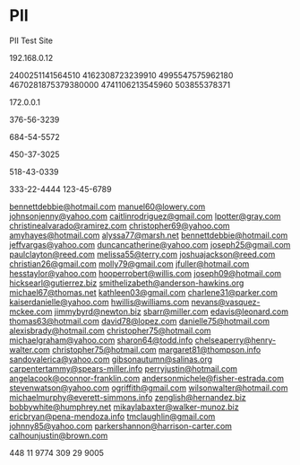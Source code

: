 # PII
PII Test Site

192.168.0.12

2400251141564510
4162308723239910
4995547575962180
4670281875379380000
4741106213545960
503855378371

172.0.0.1

376-56-3239

684-54-5572

450-37-3025

518-43-0339

333-22-4444 
123-45-6789

bennettdebbie@hotmail.com
manuel60@lowery.com
johnsonjenny@yahoo.com
caitlinrodriguez@gmail.com
lpotter@gray.com
christinealvarado@ramirez.com
christopher69@yahoo.com
amyhayes@hotmail.com
alyssa77@marsh.net
bennettdebbie@hotmail.com
jeffvargas@yahoo.com
duncancatherine@yahoo.com
joseph25@gmail.com
paulclayton@reed.com
melissa55@terry.com
joshuajackson@reed.com
christian26@gmail.com
molly79@gmail.com
jfuller@hotmail.com
hesstaylor@yahoo.com
hooperrobert@willis.com
joseph09@hotmail.com
hicksearl@gutierrez.biz
smithelizabeth@anderson-hawkins.org
michael67@thomas.net
kathleen03@gmail.com
charlene31@parker.com
kaiserdanielle@yahoo.com
hwillis@williams.com
nevans@vasquez-mckee.com
jimmybyrd@newton.biz
sbarr@miller.com
edavis@leonard.com
thomas63@hotmail.com
david78@lopez.com
danielle75@hotmail.com
alexisbrady@hotmail.com
christopher75@hotmail.com
michaelgraham@yahoo.com
sharon64@todd.info
chelseaperry@henry-walter.com
christopher75@hotmail.com
margaret81@thompson.info
sandovalerica@yahoo.com
gibsonautumn@salinas.org
carpentertammy@spears-miller.info
perryjustin@hotmail.com
angelacook@oconnor-franklin.com
andersonmichele@fisher-estrada.com
stevenwatson@yahoo.com
ogriffith@gmail.com
wilsonwalter@hotmail.com
michaelmurphy@everett-simmons.info
zenglish@hernandez.biz
bobbywhite@humphrey.net
mikaylabaxter@walker-munoz.biz
ericbryan@pena-mendoza.info
tmclaughlin@gmail.com
johnny85@yahoo.com
parkershannon@harrison-carter.com
calhounjustin@brown.com

448 11 9774
309 29 9005
